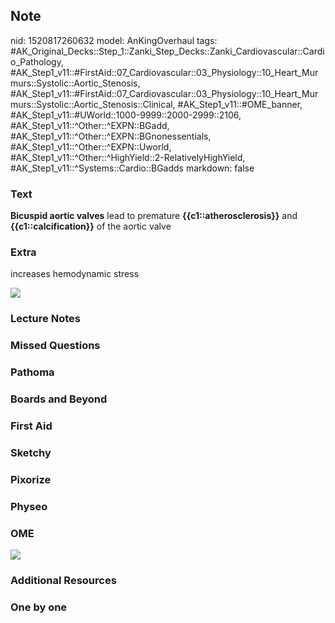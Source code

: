 ## Note
nid: 1520817260632
model: AnKingOverhaul
tags: #AK_Original_Decks::Step_1::Zanki_Step_Decks::Zanki_Cardiovascular::Cardio_Pathology, #AK_Step1_v11::#FirstAid::07_Cardiovascular::03_Physiology::10_Heart_Murmurs::Systolic::Aortic_Stenosis, #AK_Step1_v11::#FirstAid::07_Cardiovascular::03_Physiology::10_Heart_Murmurs::Systolic::Aortic_Stenosis::Clinical, #AK_Step1_v11::#OME_banner, #AK_Step1_v11::#UWorld::1000-9999::2000-2999::2106, #AK_Step1_v11::^Other::^EXPN::BGadd, #AK_Step1_v11::^Other::^EXPN::BGnonessentials, #AK_Step1_v11::^Other::^EXPN::Uworld, #AK_Step1_v11::^Other::^HighYield::2-RelativelyHighYield, #AK_Step1_v11::^Systems::Cardio::BGadds
markdown: false

### Text
<b>Bicuspid aortic valves</b> lead to premature
<b>{{c1::atherosclerosis}}</b> and <b>{{c1::calcification}}</b> of
the aortic valve

### Extra
increases hemodynamic stress
<div><img src="paste-31830002630657.jpg"></div>

### Lecture Notes


### Missed Questions


### Pathoma


### Boards and Beyond


### First Aid


### Sketchy


### Pixorize


### Physeo


### OME
<div class="ome-widget">
  <a href="https://onlinemeded.org?ref=anki"><img src=
  "_OME_AnkiFlashcards_General_3.png"></a>
</div>

### Additional Resources


### One by one

